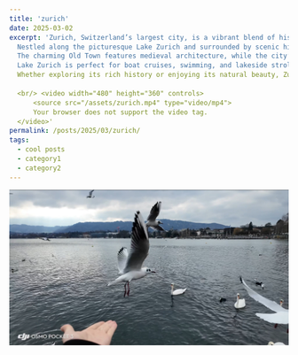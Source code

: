 ```yaml
---
title: 'zurich'
date: 2025-03-02
excerpt: 'Zurich, Switzerland’s largest city, is a vibrant blend of history, culture, and modern innovation.
  Nestled along the picturesque Lake Zurich and surrounded by scenic hills, it offers stunning views and endless outdoor activities.
  The charming Old Town features medieval architecture, while the city’s museums, arts scene, and lively nightlife make it a cultural hub.
  Lake Zurich is perfect for boat cruises, swimming, and lakeside strolls, adding to the city's unique charm.
  Whether exploring its rich history or enjoying its natural beauty, Zurich is a must-visit destination.

  <br/> <video width="480" height="360" controls>
      <source src="/assets/zurich.mp4" type="video/mp4">
      Your browser does not support the video tag.
  </video>'
permalink: /posts/2025/03/zurich/
tags:
  - cool posts
  - category1
  - category2
---
```

<img src='/images/zurich.png' alt="Zurich">
